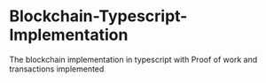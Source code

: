 # Blockchain-Typescript-Implementation
The blockchain implementation in typescript with Proof of work and transactions implemented
